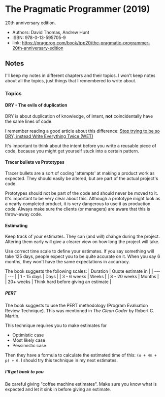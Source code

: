 # The Pragmatic Programmer (2019)

20th anniversary edition.

- Authors: David Thomas, Andrew Hunt
- ISBN: 978-0-13-595705-9
- link: https://pragprog.com/book/tpp20/the-pragmatic-programmer-20th-anniversary-edition

## Notes

I'll keep my notes in different chapters and their topics.
I won't keep notes about all the topics, just things that I remembered to write about.

### Topics

#### DRY - The evils of duplication

DRY is about duplication of knowledge, of intent, **not** coincidentally have the same lines of code.

I remember reading a good article about this difference:
[Stop trying to be so DRY, instead Write Everything Twice (WET)](https://dev.to/wuz/stop-trying-to-be-so-dry-instead-write-everything-twice-wet-5g33)

It's important to think about the intent before you write a reusable piece of code, because you might get yourself stuck into a certain pattern.

#### Tracer bullets vs Prototypes

Tracer bullets are a sort of coding 'attempts' at making a product work as expected.
They should easily be altered, but are part of the actual project's code.

Prototypes should not be part of the code and should never be moved to it.
It's important to be very clear about this.
Although a prototype might look as a nearly completed product, it is very dangerous to use it as production code.
Always make sure the clients (or managers) are aware that this is throw-away code.

#### Estimating

Keep track of your estimates.
They can (and will) change during the project.
Altering them early will give a clearer view on how long the project will take.

Use correct time scale to define your estimates.
If you say something will take 125 days, people expect you to be quite accurate on it.
When you say 6 months, they won't have the same expectations in accurracy.

The book suggests the following scales:
| Duration | Quote estimate in |
| --- | --- |
| 1 - 15 days | Days |
| 3 - 6 weeks | Weeks |
| 8 - 20 weeks | Months |
| 20+ weeks | Think hard before giving an estimate |


##### PERT 

The book suggests to use the PERT methodology (Program Evaluation Review Technique).
This was mentioned in *The Clean Coder* by Robert C. Martin.

This technique requires you to make estimates for
- Optimistic case
- Most likely case
- Pessimistic case

Then they have a formula to calculate the estimated time of this: `(o + 4m + p) ÷ 6`.
I should try this technique in my next estimates.

##### I'll get back to you

Be careful giving "coffee machine estimates".
Make sure you know what is expected and let it sink in before giving an estimate.



